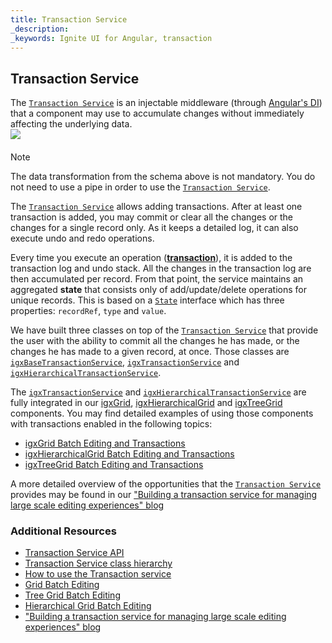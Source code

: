 ```yaml
---
title: Transaction Service
_description: 
_keywords: Ignite UI for Angular, transaction
---
```



## Transaction Service

The [`Transaction Service`]({environment:angularApiUrl}/interfaces/transactionservice.html) is an injectable middleware (through [Angular's DI](https://angular.io/guide/dependency-injection)) that a component may use to accumulate changes without immediately affecting the underlying data.
    <img src="https://cdn-images-1.medium.com/max/800/1*O-6DidcFW_XCSqgKRfXf_Q.png"
        style="display:flex;max-height:400px;margin:auto auto 20px auto;" />

> [!NOTE]
> The data transformation from the schema above is not mandatory. You do not need to use a pipe in order to use the [`Transaction Service`]({environment:angularApiUrl}/interfaces/transactionservice.html).

The [`Transaction Service`]({environment:angularApiUrl}/interfaces/transactionservice.html) allows adding transactions. After at least one transaction is added, you may commit or clear all the changes or the changes for a single record only. As it keeps a detailed log, it can also execute undo and redo operations.

Every time you execute an operation ([**transaction**]({environment:angularApiUrl}/interfaces/transaction.html)), it is added to the transaction log and undo stack. All the changes in the transaction log are then accumulated per record. From that point, the service maintains an aggregated **state** that consists only of add/update/delete operations for unique records. This is based on a [`State`]({environment:angularApiUrl}/interfaces/state.html) interface which has three properties: `recordRef`, `type` and `value`.

We have built three classes on top of the [`Transaction Service`]({environment:angularApiUrl}/interfaces/transactionservice.html) that provide the user with the ability to commit all the changes he has made, or the changes he has made to a given record, at once. Those classes are [`igxBaseTransactionService`]({environment:angularApiUrl}/classes/igxbasetransactionservice.html), [`igxTransactionService`]({environment:angularApiUrl}/classes/igxtransactionservice.html) and [`igxHierarchicalTransactionService`]({environment:angularApiUrl}/classes/igxhierarchicaltransactionservice.html).

The [`igxTransactionService`]({environment:angularApiUrl}/classes/igxtransactionservice.html) and [`igxHierarchicalTransactionService`]({environment:angularApiUrl}/classes/igxhierarchicaltransactionservice.html) are fully integrated in our [igxGrid]({environment:angularApiUrl}/classes/igxgridcomponent.html), [igxHierarchicalGrid]({environment:angularApiUrl}/classes/igxhierarchicalgridcomponent.html) and [igxTreeGrid]({environment:angularApiUrl}/classes/igxtreegridcomponent.html) components. You may find detailed examples of using those components with transactions enabled in the following topics:
* [igxGrid Batch Editing and Transactions](grid/batch_editing.md)
* [igxHierarchicalGrid Batch Editing and Transactions](hierarchicalgrid/batch_editing.md)
* [igxTreeGrid Batch Editing and Transactions](treegrid/batch_editing.md)

A more detailed overview of the opportunities that the [`Transaction Service`]({environment:angularApiUrl}/interfaces/transactionservice.html) provides may be found in our ["Building a transaction service for managing large scale editing experiences" blog](https://blog.angular.io/building-a-transaction-service-for-managing-large-scale-editing-experiences-ded666eafd5e)

### Additional Resources
<div class="divider--half"></div>

* [Transaction Service API]({environment:angularApiUrl}/interfaces/transactionservice.html)
* [Transaction Service class hierarchy](transaction-classes.md)
* [How to use the Transaction service](transaction-how-to-use.md)
* [Grid Batch Editing](grid/batch_editing.md)
* [Tree Grid Batch Editing](treegrid/batch_editing.md)
* [Hierarchical Grid Batch Editing](hierarchicalgrid/batch_editing.md)
* ["Building a transaction service for managing large scale editing experiences" blog](https://blog.angular.io/building-a-transaction-service-for-managing-large-scale-editing-experiences-ded666eafd5e)
